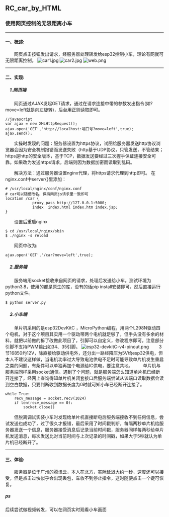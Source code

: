 ## RC_car_by_HTML
### 使用网页控制的无限距离小车
___
#### 一、概述:
&emsp;&emsp;网页点击按钮发出请求，经服务器处理转发给esp32控制小车，理论有网就可无限距离控制。
![car1.jpg](https://s2.loli.net/2023/01/30/lb37zghxHYVAKry.jpg)
![car2.jpg](https://s2.loli.net/2023/01/30/TAeFhxrpDgqVa7y.jpg)
![web.png](https://s2.loli.net/2023/01/30/Ih8RYxKZtg1kDTC.png)
___
#### 二、实现:
##### &emsp;1.网页端
&emsp;&emsp;网页通过AJAX发起GET请求，通过在请求连接中带的参数发出指令(如?move=left就是向左旋转)，后台用正则读取即可。

```
//javascript
var ajax = new XMLHttpRequest();
ajax.open('GET','http://localhost:端口号?move=left',true);
ajax.send();
```

&emsp;&emsp;实操时发现的问题：服务器设置为https协议，试图给服务器发送http协议浏览器会因为安全机制报错而发送失败（http基于UDP协议，只管发送，不管结果；https是http的安全版本，基于TCP，数据发送要经过三次握手保证连接安全可靠。如果改为发送https请求，后端则因为数据加密而读取到乱码。

&emsp;&emsp;解决方法：通过服务器设置nginx代理，将https请求代理到http即可。
在nginx.conf中server{}里添加：
```
# /usr/local/nginx/conf/nginx.conf
# car可以随便改名，保持网页js请求里一致即可
location /car {
            proxy_pass http://127.0.0.1:5000;
            index  index.html index.htm index.jsp;
}
```
&emsp;&emsp;设置后重启nginx
```
$ cd /usr/local/nginx/sbin
$ ./nginx -s reload
```
&emsp;&emsp;网页中改为:
```
ajax.open('GET','/car?move=left',true);
```
##### &emsp;2.服务端
&emsp;&emsp;服务端用socket接收来自网页的请求，处理后发送给小车。测试环境为python3.8，使用的都是原生的库，没有的话pip install安装即可，然后直接运行python文件。
```
$ python server.py
```
##### &emsp;3.小车端
&emsp;&emsp;单片机采用的是esp32DevKitC ，MicroPython编程，用两个L298N驱动四个电机，对于这个项目其实用一个驱动带两个电机就足够了，但手头没有多余的材料，就把以前做的拆了改做此项目了，引脚可以自定义，修改程序即可，注意部分引脚不支持PWM输出如34、35引脚。
![esp32-devkitC-v4-pinout.png](https://s2.loli.net/2023/01/30/2RIfSgJNwUuvkdV.png)
&emsp;&emsp;3节16850约12V，除直接给驱动供电外，还分出一路经降压为5V给esp32供电，但本人不建议这样做，当电机功率过大导致电池供电不足时可能导致单片机发生重启之类的问题，有条件可以单独再加个电源给IC供电，要注意共地。
&emsp;&emsp;单片机与服务端同样采用socket通信。遇到了个问题，就是服务端怎么知道单片机已经断开连接了，经网上查询得知单片机关闭套接口后服务端尝试从该端口读取数据会读到空白数据，只要判断收到数据长度为0时就可知小车已经断开连接了。
```
while True:
    recv_message = socket.recv(1024)
    if len(recv_message == 0):
        socket.close()
```
&emsp;&emsp;但脱离调试实装小车时发现给单片机直接断电后服务端接收不到任何信息，尝试发送也成功了，过了很久才报错，最后采用了时间戳判断，每隔两秒单片机给服务器发送一个信息，服务器接受消息后记录当前时间戳，服务器同样每两秒给单片机发送消息，每次发送比对当前时间与上次记录的时间戳，如果大于5秒就认为单片机已经断开了。
___
#### 三、体验:
&emsp;&emsp;服务器是位于广州的腾讯云，本人在北方，实际延迟大约一秒，速度还可以接受，但是点击过快似乎会出现丢包，车收不到停止指令，这时随便点击一个键可恢复。
##### ps
后续尝试做视频转发，可以在网页实时观看小车画面
